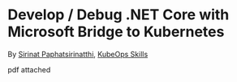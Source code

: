 # Develop / Debug .NET Core with Microsoft Bridge to Kubernetes

By [Sirinat Paphatsirinatthi](https://th.linkedin.com/in/sirinat), [KubeOps Skills](https://www.kubeops.guru)

pdf attached